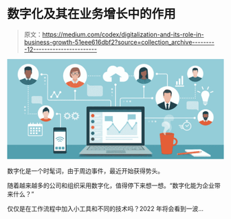 # 数字化及其在业务增长中的作用

> 原文：<https://medium.com/codex/digitalization-and-its-role-in-business-growth-51eee616dbf2?source=collection_archive---------12----------------------->

![](img/59f051c280df07f9c4026e6f72cec1a1.png)

数字化是一个时髦词，由于周边事件，最近开始获得势头。

随着越来越多的公司和组织采用数字化，值得停下来想一想。“数字化能为企业带来什么？”

仅仅是在工作流程中加入小工具和不同的技术吗？2022 年将会看到一波…